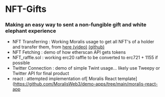 # NFT-Gifts
### Making an easy way to sent a non-fungible gift and white elephant experience 

- NFT Transferring : Working Moralis usage to get all NFT's of a holder and transfer them, from [here (video)](https://www.youtube.com/watch?v=lhcy-pX0gEo) [(github)](https://github.com/ChrisMoralis/Moralis-Tutorials/tree/main/06%20Transferring%20NFTs)
- NFT Fetching : demo of how etherscan API gets tokens
- NFT_raffle.sol : working erc20 raffle to be converted to erc721 + 1155 if possible
- Twitter Connection : demo of simple Twint usage... likely use Tweepy or Twitter API for final product
- react : attempted implementation of[ Moralis React template](https://github.com/MoralisWeb3/demo-apps/tree/main/moralis-react-app

